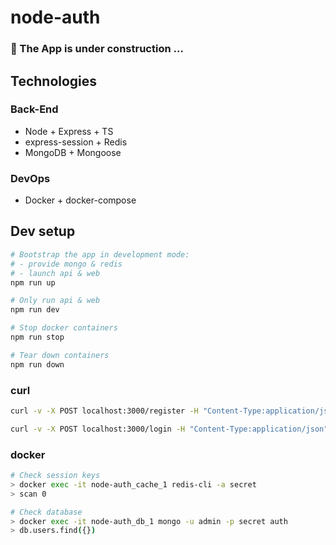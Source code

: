 # node-auth

### :construction: The App is under construction ...

## Technologies

### Back-End
- Node + Express + TS
- express-session + Redis
- MongoDB + Mongoose

### DevOps
- Docker + docker-compose

## Dev setup

```sh
# Bootstrap the app in development mode:
# - provide mongo & redis
# - launch api & web
npm run up

# Only run api & web
npm run dev

# Stop docker containers
npm run stop

# Tear down containers
npm run down
```

### curl

```sh
curl -v -X POST localhost:3000/register -H "Content-Type:application/json" -d "{\"email\":\"arthur@mail.com\",\"name\":\"Arthur\",\"password\":\"Secret12\", \"passwordConfirmation\":\"Secret12\"}"

curl -v -X POST localhost:3000/login -H "Content-Type:application/json" -d "{\"email\":\"arthur@mail.com\",\"password\":\"Secret12\"}"
```

### docker

```sh
# Check session keys
> docker exec -it node-auth_cache_1 redis-cli -a secret
> scan 0

# Check database
> docker exec -it node-auth_db_1 mongo -u admin -p secret auth
> db.users.find({})
```
